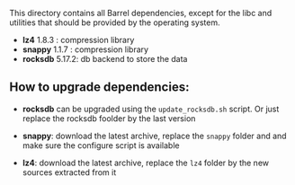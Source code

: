 This directory contains all Barrel dependencies, except for the libc and utilities that should be provided by the operating system.


- **lz4** 1.8.3 : compression library
- **snappy** 1.1.7 : compression library
- **rocksdb** 5.17.2: db backend to store the data

## How to upgrade dependencies:

- **rocksdb** can be upgraded using the `update_rocksdb.sh`  script. Or just replace the rocksdb foolder by the last
  version

- **snappy**: download the latest archive, replace the `snappy` folder and  and make sure the configure script is available

- **lz4**: download the latest archive, replace the `lz4` folder by the new sources extracted from it
